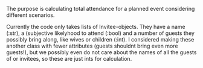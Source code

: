 The purpose is calculating total attendance for a planned event considering different scenarios. 

Currently the code only takes lists of Invitee-objects. They have a name (:str), a (subjective likelyhood to attend (:bool) and a number of guests they possibly bring along, like wives or children (:int). 
I considered making these another class with fewer attributes (guests shouldnt bring even more guests!), but we possibly even do not care about the names of all the guests of or invitees, so these are just ints for calculation. 
